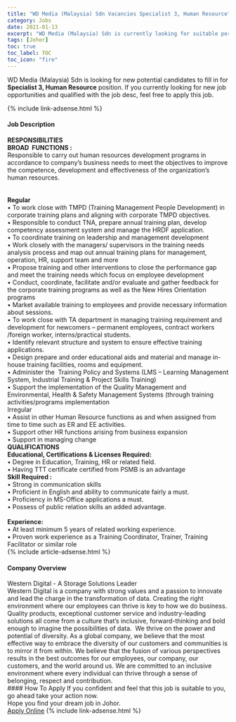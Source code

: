 ```yaml
---
title: "WD Media (Malaysia) Sdn Vacancies Specialist 3, Human Resource" 
category: Jobs 
date: 2021-01-13 
excerpt: "WD Media (Malaysia) Sdn is currently looking for suitable person to fill in the Specialist 3, Human Resource which positioned at Johor" 
tags: [Johor] 
toc: true 
toc_label: TOC 
toc_icon: "fire" 
--- 
```


<p>WD Media (Malaysia) Sdn is looking for new potential candidates to fill in for <b>Specialist 3, Human Resource</b> position. If you currently looking for new job opportunities and qualified with the job desc, feel free to apply this job.
</p>{% include link-adsense.html %} 
<div><div><h4>Job Description</h4></div><div><div><span><div><div><strong>RESPONSIBILITIES</strong><div><strong>BROAD&#160; FUNCTIONS :&#160;</strong><br>Responsible to carry out human resources development programs in accordance to company&#8217;s business needs to meet the objectives to improve the competence, development and effectiveness of the organization&#8217;s human resources.</div><div><br><br><strong>Regular</strong><br>&#8226; To work close with TMPD (Training Management People Development) in corporate training plans and aligning with corporate TMPD objectives.<br>&#8226; Responsible to conduct TNA, prepare annual training plan, develop competency assessment system and manage the HRDF application.<br>&#8226; To coordinate training on leadership and management development<br>&#8226; Work closely with the managers/ supervisors in the training needs analysis process and map out annual training plans for management, operation, HR, support team and more<br>&#8226; Propose training and other interventions to close the performance gap and meet the training needs which focus on employee development<br>&#8226; Conduct, coordinate, facilitate and/or evaluate and gather feedback for the corporate training programs as well as the New Hires Orientation programs<br>&#8226; Market available training to employees and provide necessary information about sessions.<br>&#8226; To work close with TA department in managing training requirement and development for newcomers &#8211; permanent employees, contract workers /foreign worker, interns/practical students.<br>&#8226; Identify relevant structure and system to ensure effective training applications.<br>&#8226; Design prepare and order educational aids and material and manage in-house training facilities, rooms and equipment.<br>&#8226; Administer the&#160; Training Policy and Systems (LMS &#8211; Learning Management System, Industrial Training &amp; Project Skills Training)&#160;<br>&#8226; Support the implementation of the Quality Management and Environmental, Health &amp; Safety Management Systems (through training activities/programs implementation</div>Irregular<div>&#8226; Assist in other Human Resource functions as and when assigned from time to time such as ER and EE activities.<br>&#8226; Support other HR functions arising from business expansion<br>&#8226; Support in managing change</div><div><strong>QUALIFICATIONS</strong><div><strong>Educational, Certifications &amp; Licenses Required:&#160;&#160;</strong><br>&#8226; Degree in Education, Training, HR or related field.<br>&#8226; Having TTT certificate certified from PSMB is an advantage&#160;</div><div><strong>Skill Required :</strong>&#160;&#160;&#160;&#160;&#160;&#160;&#160;&#160;&#160;&#160;&#160;&#160;&#160;&#160;&#160;&#160;&#160;&#160;&#160;&#160;&#160;&#160;&#160;&#160;&#160;&#160;&#160;&#160;&#160;&#160;&#160;<br>&#8226; Strong in communication skills<br>&#8226; Proficient in English and ability to communicate fairly a must.<br>&#8226; Proficiency in MS-Office applications a must.<br>&#8226; Possess of public relation skills an added advantage.</div><br><strong>Experience:</strong><br>&#8226; At least minimum 5 years of related working experience.<br>&#8226; Proven work experience as a Training Coordinator, Trainer, Training Facilitator or similar role</div></div></div></span></div></div></div> 
{% include article-adsense.html %} 
<div><div><h4>Company Overview</h4></div><div><div><span><div><div>
	Western Digital - A Storage Solutions Leader</div>
<div>
<div>
		Western Digital is a company with strong values and a passion to innovate and lead the charge in the transformation of data. Creating the right environment where our employees can thrive is key to how we do business. Quality products, exceptional customer service and industry-leading solutions all come from a culture that&#8217;s inclusive, forward-thinking and bold enough to imagine the possibilities of data.&#160; We thrive on the power and potential of diversity. As a global company, we believe that the most effective way to embrace the diversity of our customers and communities is to mirror it from within. We believe that the fusion of various perspectives results in the best outcomes for our employees, our company, our customers, and the world around us. We are committed to an inclusive environment where every individual can thrive through a sense of belonging, respect and contribution.</div>
</div></div></span></div></div></div> 
#### How To Apply 
If you confident and feel that this job is suitable to you, go ahead take your action now. <br/> 
Hope you find your dream job in Johor. <br/> 
<a href="https://www.jobstreet.com.my/en/job/specialist-3-human-resource-4460987?jobId=jobstreet-my-job-4460987&sectionRank=10&token=0~7904941d-2c5c-4c60-822d-eda51b1e33a3&fr=SRP%20View%20In%20New%20Ta" class="btn btn--info" target="_blank" rel="nofollow noopenner">Apply Online</a> 
{% include link-adsense.html %} 